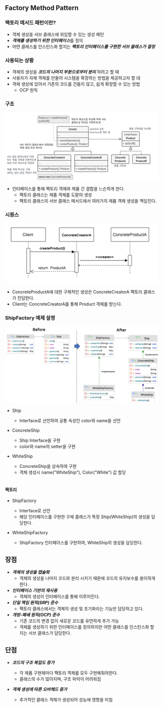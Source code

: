 ## Factory Method Pattern 
### 팩토리 메서드 패턴이란?
- 객체 생성을 서브 클래스에 위임할 수 있는 생성 패턴
- ***객체를 생성하기 위한 인터페이스***를 정의
- 어떤 클래스를 인스턴스화 할지는 **_팩토리 인터페이스를 구현한 서브 클래스가 결정_**

### 사용되는 상황
- 객체의 생성을 _**코드의 나머지 부분으로부터 분리**_ 하려고 할 때
- 사용자가 자체 객체를 만들어 시스템을 확장하는 방법을 제공하고자 할 대
- 객체 생성에 있어서 기존의 코드를 건들지 않고, 쉽게 확장할 수 있는 방법
    - OCP 원칙

### 구조
![img.png](FactoryMethodStructure.png)
- 인터페이스를 통해 팩토리 객체와 제품 간 결합을 느슨하게 한다.
    - 팩토리 클래스는 제품 객체를 도맡아 생성
    - 팩토리 클래스의 서브 클래스 메서드에서 여러가지 제품 객체 생성을 책임진다.
### 시퀀스
![img.png](Sequence.png)
- ConcreteProductA에 대한 구체적인 생성은 ConcreteCreatorA 팩토리 클래스가 전담한다.
- Client는 ConcreteCreatorA를 통해 Product 객체를 받는다.

### ShipFactory 예제 설명
![img.png](ShipFactoryRefactoring.png)
- Ship
    - Interface로 선언하여 공통 속성인 color와 name을 선언

- ConcreteShip
    - Ship Interface을 구현
    - color와 name의 setter을 구현
- WhiteShip
    - ConcreteShip을 상속하여 구현
    - 객체 생성시 name("WhiteShip"), Color("White") 값 할당 <br/><br/>
#### 팩토리
- ShipFactory
    - Interface로 선언
    - 해당 인터페이스를 구현한 구체 클래스가 특정 Ship(WhiteShip)의 생성을 담당한다.

- WhiteShipFactory
    - ShipFactory 인터페이스를 구현하여, WhiteShip의 생성을 담당한다.

## 장점
- ***객체의 생성을 캡슐화***
    - 객체의 생성을 나머지 코드와 분리 시키기 때문에 코드의 유지보수를 용이하게 한다.
- ***인터페이스 기반의 재사용***
    - 객체의 생성이 인터페이스를 통해 이루어진다.
- _**단일 책임 원칙(SRP) 준수**_
    - 팩토리 클래스에서는 객체의 생성 및 초기화라는 기능만 담당하고 있다.
- _**개방-폐쇄 원칙(OCP) 준수**_
    - 기존 코드의 변경 없이 새로운 코드를 유연하게 추가 가능
    - 객체를 생성하기 위한 인터페이스를 정의하지만 어떤 클래스를 인스턴스화 할지는 서브 클래스가 담당한다.

## 단점 
- _**코드의 구조 복잡도 증가**_
  - 각 제품 구현체마다 팩토리 객체를 모두 구현해줘야한다. 
  - 클래스의 수가 많아지며, 구조 파악이 어려워짐 

- _**객체 생성에 따른 오버헤드 증가**_ 
  - 추가적인 클래스 객체가 생성되어 성능에 영향을 미침 
